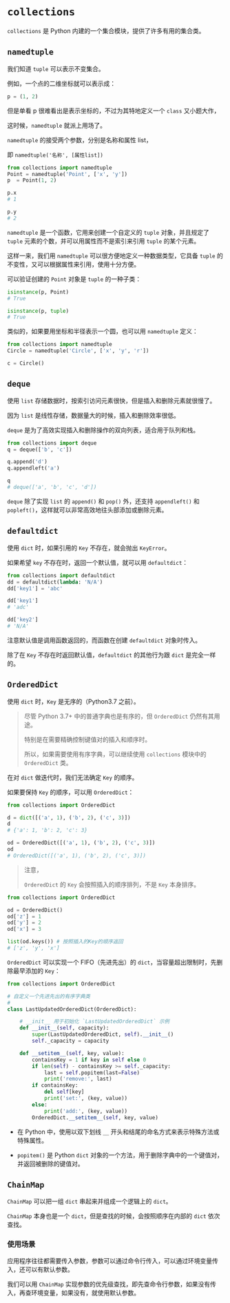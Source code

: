 # `collections`

`collections` 是 Python 内建的一个集合模块，提供了许多有用的集合类。

## `namedtuple`

我们知道 `tuple` 可以表示不变集合。

例如，一个点的二维坐标就可以表示成：

```python
p = (1, 2)
```

但是单看 p 很难看出是表示坐标的，不过为其特地定义一个 `class` 又小题大作，

这时候，`namedtuple` 就派上用场了。

`namedtuple` 的接受两个参数，分别是名称和属性 list，

即 `namedtuple('名称', [属性list])`

```python
from collections import namedtuple
Point = namedtuple('Point', ['x', 'y'])
p  = Point(1, 2)

p.x
# 1

p.y
# 2
```

`namedtuple` 是一个函数，它用来创建一个自定义的 `tuple` 对象，并且规定了 `tuple` 元素的个数，并可以用属性而不是索引来引用 `tuple` 的某个元素。

这样一来，我们用 `namedtuple` 可以很方便地定义一种数据类型，它具备 `tuple` 的不变性，又可以根据属性来引用，使用十分方便。

可以验证创建的 `Point` 对象是 `tuple` 的一种子类：

```python
isinstance(p, Point)
# True

isinstance(p, tuple)
# True
```

类似的，如果要用坐标和半径表示一个圆，也可以用 `namedtuple` 定义：

```python
from collections import namedtuple
Circle = namedtuple('Circle', ['x', 'y', 'r'])

c = Circle()
```

## `deque`

使用 `list` 存储数据时，按索引访问元素很快，但是插入和删除元素就很慢了。

因为 `list` 是线性存储，数据量大的时候，插入和删除效率很低。

`deque` 是为了高效实现插入和删除操作的双向列表，适合用于队列和栈。

```python
from collections import deque
q = deque(['b', 'c'])

q.append('d')
q.appendleft('a')

q
# deque(['a', 'b', 'c', 'd'])
```

`deque` 除了实现 `list` 的 `append()` 和 `pop()` 外，还支持 `appendleft()` 和 `popleft()`，这样就可以非常高效地往头部添加或删除元素。

## `defaultdict`

使用 `dict` 时，如果引用的 `Key` 不存在，就会抛出 `KeyError`。

如果希望 `key` 不存在时，返回一个默认值，就可以用 `defaultdict`：

```python
from collections import defaultdict
dd = defaultdict(lambda: 'N/A')
dd['key1'] = 'abc'

dd['key1']
# 'adc'

dd['key2']
# 'N/A'
```

注意默认值是调用函数返回的，而函数在创建 `defaultdict` 对象时传入。

除了在 `Key` 不存在时返回默认值，`defaultdict` 的其他行为跟 `dict` 是完全一样的。

## `OrderedDict`

使用 `dict` 时，`Key` 是无序的（Python3.7 之前）。

> 尽管 Python 3.7+ 中的普通字典也是有序的，但 `OrderedDict` 仍然有其用途。
>
> 特别是在需要精确控制键值对的插入和顺序时。
>
> 所以，如果需要使用有序字典，可以继续使用 `collections` 模块中的 `OrderedDict` 类。

在对 `dict` 做迭代时，我们无法确定 `Key` 的顺序。

如果要保持 `Key` 的顺序，可以用 `OrderedDict`：

```python
from collections import OrderedDict

d = dict([('a', 1), ('b', 2), ('c', 3)])
d
# {'a': 1, 'b': 2, 'c': 3}

od = OrderedDict([('a', 1), ('b', 2), ('c', 3)])
od
# OrderedDict([('a', 1), ('b', 2), ('c', 3)])
```

> 注意，
>
> `OrderedDict` 的 `Key` 会按照插入的顺序排列，不是 `Key` 本身排序。

```python
from collections import OrderedDict

od = OrderedDict()
od['z'] = 1
od['y'] = 2
od['x'] = 3

list(od.keys()) # 按照插入的Key的顺序返回
# ['z', 'y', 'x']
```

`OrderedDict` 可以实现一个 FIFO（先进先出）的 `dict`，当容量超出限制时，先删除最早添加的 `Key`：

```python
from collections import OrderedDict

# 自定义一个先进先出的有序字典类
#
class LastUpdatedOrderedDict(OrderedDict):

    # __init__ 用于初始化 `LastUpdatedOrderedDict` 示例
    def __init__(self, capacity):
        super(LastUpdatedOrderedDict, self).__init__()
        self._capacity = capacity

    def __setitem__(self, key, value):
        containsKey = 1 if key in self else 0
        if len(self) - containsKey >= self._capacity:
            last = self.popitem(last=False)
            print('remove:', last)
        if containsKey:
            del self[key]
            print('set:', (key, value))
        else:
            print('add:', (key, value))
        OrderedDict.__setitem__(self, key, value)
```

- 在 Python 中，使用以双下划线 `__` 开头和结尾的命名方式来表示特殊方法或特殊属性。

- `popitem()` 是 Python `dict` 对象的一个方法，用于删除字典中的一个键值对，并返回被删除的键值对。

## `ChainMap`

`ChainMap` 可以把一组 `dict` 串起来并组成一个逻辑上的 `dict`。

`ChainMap` 本身也是一个 `dict`，但是查找的时候，会按照顺序在内部的 `dict` 依次查找。

### 使用场景

应用程序往往都需要传入参数，参数可以通过命令行传入，可以通过环境变量传入，还可以有默认参数。

我们可以用 `ChainMap` 实现参数的优先级查找，即先查命令行参数，如果没有传入，再查环境变量，如果没有，就使用默认参数。


